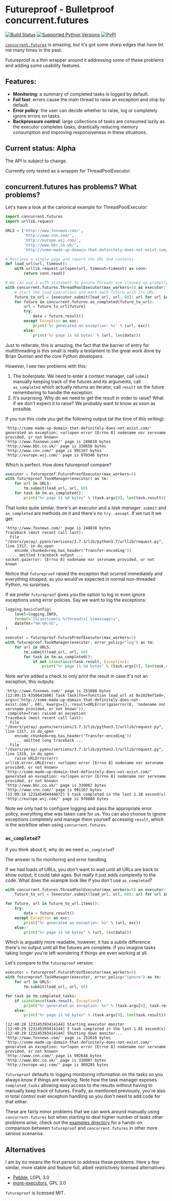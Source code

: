 # Futureproof - Bulletproof concurrent.futures

[![Build Status](https://dev.azure.com/yeraydiazdiaz/futureproof/_apis/build/status/yeraydiazdiaz.futureproof?branchName=master)](https://dev.azure.com/yeraydiazdiaz/futureproof/_build/latest?definitionId=1&branchName=master)
[![Supported Python Versions](https://img.shields.io/pypi/pyversions/futureproof.svg)](https://pypi.org/project/futureproof/)
[![PyPI](https://img.shields.io/pypi/v/futureproof.svg)](https://pypi.org/project/futureproof/)

[`concurrent.futures`](https://docs.python.org/3/library/concurrent.futures.html) is amazing, but it's got some sharp edges that have bit me many times in the past.

Futureproof is a thin wrapper around it addressing some of these problems and adding some usability features.

## Features:

- **Monitoring**: a summary of completed tasks is logged by default.
- **Fail fast**: errors cause the main thread to raise an exception and stop by default.
- **Error policy**: the user can decide whether to raise, log or completely ignore errors on tasks.
- **Backpressure control**: large collections of tasks are consumed lazily as the executor completes tasks, drastically reducing memory consumption and improving responsiveness in these situations.

## Current status: Alpha

The API is subject to change.

Currently only tested as a wrapper for ThreadPoolExecutor.

## concurrent.futures has problems? What problems?

Let's have a look at the canonical example for ThreadPoolExecutor:

```python
import concurrent.futures
import urllib.request

URLS = ['http://www.foxnews.com/',
        'http://www.cnn.com/',
        'http://europe.wsj.com/',
        'http://www.bbc.co.uk/',
        'http://some-made-up-domain-that-definitely-does-not-exist.com/']

# Retrieve a single page and report the URL and contents
def load_url(url, timeout):
    with urllib.request.urlopen(url, timeout=timeout) as conn:
        return conn.read()

# We can use a with statement to ensure threads are cleaned up promptly
with concurrent.futures.ThreadPoolExecutor(max_workers=5) as executor:
    # Start the load operations and mark each future with its URL
    future_to_url = {executor.submit(load_url, url, 60): url for url in URLS}
    for future in concurrent.futures.as_completed(future_to_url):
        url = future_to_url[future]
        try:
            data = future.result()
        except Exception as exc:
            print('%r generated an exception: %s' % (url, exc))
        else:
            print('%r page is %d bytes' % (url, len(data)))
```

Just to reiterate, this is amazing, the fact that the barrier of entry for multithreading is this small is really a testament to the great work done by Brian Quinlan and the core Python developers.

However, I see two problems with this:

1. The boilerplate. We need to enter a context manager, call `submit` manually keeping track of the futures and its arguments, call `as_completed` which actually returns an iterator, call `result` on the future remembering to handle the exception.
2. It's surprising. Why do we need to get the result in order to raise? What if we don't expect it to raise? We probably want to know as soon as possible.

If you run this code you get the following output (at the time of this writing):

```
'http://some-made-up-domain-that-definitely-does-not-exist.com/' generated an exception: <urlopen error [Errno 8] nodename nor servname provided, or not known>
'http://www.foxnews.com/' page is 248838 bytes
'http://www.bbc.co.uk/' page is 338658 bytes
'http://www.cnn.com/' page is 991167 bytes
'http://europe.wsj.com/' page is 970346 bytes
```

Which is perfect. How does futureproof compare?

```python
executor = futureproof.FutureProofExecutor(max_workers=5)
with futureproof.TaskManager(executor) as tm:
    for url in URLS:
        tm.submit(load_url, url, 60)
    for task in tm.as_completed():
        print("%r page is %d bytes" % (task.args[0], len(task.result)))
```

That looks quite similar, there's an executor and a *task manager*. `submit` and `as_completed` are methods on it and there's no `try..except`. If we run it we get:

```
'http://www.foxnews.com/' page is 248838 bytes
Traceback (most recent call last):
  File "/Users/yeray/.pyenv/versions/3.7.3/lib/python3.7/urllib/request.py", line 1317, in do_open
    encode_chunked=req.has_header('Transfer-encoding'))
  ... omitted traceback output ...
socket.gaierror: [Errno 8] nodename nor servname provided, or not known
```

Notice that `futureproof` raised the exception that ocurred immediately and everything stopped, as you would've expected in normal non-threaded Python, no surprises.

If we prefer `futureproof` gives you the option to log or even ignore exceptions using error policies. Say we want to log the exceptions:

```python
logging.basicConfig(
    level=logging.INFO,
    format="[%(asctime)s %(thread)s] %(message)s",
    datefmt="%H:%M:%S",
)

executor = futureproof.FutureProofExecutor(max_workers=5)
with futureproof.TaskManager(executor, error_policy="log") as tm:
    for url in URLS:
        tm.submit(load_url, url, 60)
        for task in tm.as_completed():
            if not isinstance(task.result, Exception):
                print("%r page is %d bytes" % (task.args[0], len(task.result)))
```

Note we've added a check to only print the result in case it's not an exception, this outputs:

```
'http://www.foxnews.com/' page is 251088 bytes
[12:09:15 4350641600] Task Task(fn=<function load_url at 0x1029ef1e0>, args=('http://some-made-up-domain-that-definitely-does-not-exist.com/', 60), kwargs={}, result=URLError(gaierror(8, 'nodename nor servname provided, or not known')),
 complete=True) raised an exception
Traceback (most recent call last):
  File "/Users/yeray/.pyenv/versions/3.7.3/lib/python3.7/urllib/request.py", line 1317, in do_open
    encode_chunked=req.has_header('Transfer-encoding'))
    ... omitted long traceback ...
  File "/Users/yeray/.pyenv/versions/3.7.3/lib/python3.7/urllib/request.py", line 1319, in do_open
    raise URLError(err)
urllib.error.URLError: <urlopen error [Errno 8] nodename nor servname provided, or not known>
'http://some-made-up-domain-that-definitely-does-not-exist.com/' generated an exception: <urlopen error [Errno 8] nodename nor servname provided, or not known>
'http://www.bbc.co.uk/' page is 339087 bytes
'http://www.cnn.com/' page is 991167 bytes
[12:09:16 123145404444672] 5 task completed in the last 1.18 second(s)
'http://europe.wsj.com/' page is 970880 bytes
```

Note we only had to configure logging and pass the appropriate error policy, everything else was taken care for us. You can also choose to ignore exceptions completely and manage them yourself accessing `result`, which is the workflow when using `concurrent.futures`.

### `as_completed`?

If you think about it, why do we need `as_completed`?

The answer is for monitoring and error handling.

If we had loads of URLs, you don't want to wait until all URLs are back to show output, it could take ages. But really it just adds complexity to the code. What does the example look like if you don't use `as_completed`?

```python
with concurrent.futures.ThreadPoolExecutor(max_workers=5) as executor:
    future_to_url = {executor.submit(load_url, url, 60): url for url in URLS}

for future, url in future_to_url.items():
    try:
        data = future.result()
    except Exception as exc:
        print("%r generated an exception: %s" % (url, exc))
    else:
        print("%r page is %d bytes" % (url, len(data)))
```

Which is arguably more readable, however, it has a subtle difference: there's no output until all the futures are complete. If you imagine tasks taking longer you're left wondering if things are even working at all.

Let's compare to the `futureproof` version:

```python
executor = futureproof.FutureProofExecutor(max_workers=5)
with futureproof.TaskManager(executor, error_policy="ignore") as tm:
    for url in URLS:
        tm.submit(load_url, url, 60)

for task in tm.completed_tasks:
    if isinstance(task.result, Exception):
        print("%r generated an exception: %s" % (task.args[0], task.result))
    else:
        print("%r page is %d bytes" % (task.args[0], len(task.result)))
```

```
[12:40:28 123145393414144] Starting executor monitor
[12:40:29 123145393414144] 5 task completed in the last 1.01 second(s)
[12:40:29 123145393414144] Shutting down monitor...
'http://www.foxnews.com/' page is 252016 bytes
'http://some-made-up-domain-that-definitely-does-not-exist.com/' generated an exception: <urlopen error [Errno 8] nodename nor servname provided, or not known>
'http://www.cnn.com/' page is 992648 bytes
'http://www.bbc.co.uk/' page is 338987 bytes
'http://europe.wsj.com/' page is 969285 bytes
```

`futureproof` defaults to logging monitoring information on the tasks so you always know if things are working. Note how the task manager exposes `completed_tasks` allowing easy access to the results without having to manually keep track of futures. Finally, as mentioned previously, you're also in total control over exception handling so you don't need to add code for that either.

These are fairly minor problems that we can work around manually using `concurrent.futures` but when starting to deal higher number of tasks other problems arise, check out the [examples directory](https://github.com/yeraydiazdiaz/futureproof/tree/master/examples/) for a hands-on comparison between `futureproof` and `concurrent.futures` in other more serious scenarios.

## Alternatives

I am by no means the first person to address these problems. Here a few similar, more stable and feature full, albeit restrictively licensed alternatives:

- [Pebble](https://pebble.readthedocs.io/en/latest/), LGPL 3.0
- [more-executors](https://github.com/rohanpm/more-executors), GPL 3.0

`futureproof` is licensed MIT.
